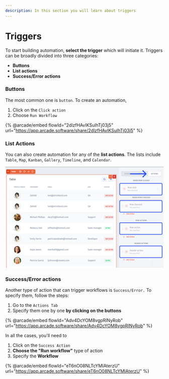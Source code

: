 ```yaml
---
description: In this section you will learn about triggers
---
```


# Triggers

To start building automation, **select the trigger** which will initiate it. Triggers can be broadly divided into three categories:&#x20;

* **Buttons**
* **List actions**
* **Success/Error actions**

### Buttons

The most common one is `button`. To create an automation,&#x20;

1. Click on the `Click action`
2. Choose `Run Workflow`&#x20;

{% @arcade/embed flowId="2dlzfHAvIKSulhTj03j5" url="https://app.arcade.software/share/2dlzfHAvIKSulhTj03j5" %}

### List Actions

You can also create automation for any of the **list actions**. The lists include `Table`, `Map`, `Kanban`, `Gallery`, `Timeline`, and `Calendar`.

![](../../.gitbook/assets/szbdx.png)

### Success/Error actions

Another type of action that can trigger workflows is `Success/Error.` To specify them, follow the steps:

1. Go to the `Actions Tab`
2. Specify them one by one **by clicking on the buttons**

{% @arcade/embed flowId="Adv4DcYOM8vgpRlNyRob" url="https://app.arcade.software/share/Adv4DcYOM8vgpRlNyRob" %}

In all the cases, you'll need to&#x20;

1. Click on the `Success Action`
2. **Choose the "Run workflow"** type of action&#x20;
3. Specify the **Workflow**

{% @arcade/embed flowId="eT6nO08NLTcYMIAterzU" url="https://app.arcade.software/share/eT6nO08NLTcYMIAterzU" %}

##
